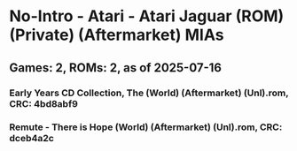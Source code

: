 # No-Intro - Atari - Atari Jaguar (ROM) (Private) (Aftermarket) MIAs
## Games: 2, ROMs: 2, as of 2025-07-16

### Early Years CD Collection, The (World) (Aftermarket) (Unl).rom, CRC: 4bd8abf9
### Remute - There is Hope (World) (Aftermarket) (Unl).rom, CRC: dceb4a2c
